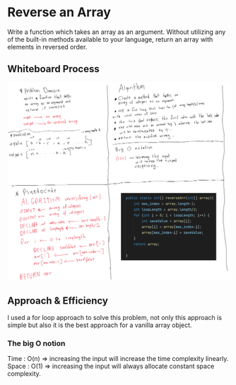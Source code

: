 # Reverse an Array

<!-- Description of the challenge -->

Write a function which takes an array as an argument. Without utilizing any of the built-in methods available to your language, return an array with elements in reversed order.

## Whiteboard Process

<!-- Embedded whiteboard image -->

![reverse-array-java](./assets/reverse-array-java.png)

## Approach & Efficiency

<!-- What approach did you take? Discuss Why. What is the Big O space/time for this approach? -->

I used a for loop approach to solve this problem, not only this approach is simple but also it is the best approach for a vanilla array object.

### The big O notion

Time : O(n) => increasing the input will increase the time complexity linearly.
Space : O(1) => increasing the input will always allocate constant space complexity.

